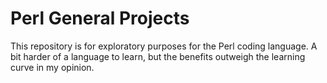 <h1>Perl General Projects</h1>
<p>This repository is for exploratory purposes for the Perl coding language. A bit harder of a language to learn, but the benefits outweigh the learning curve in my opinion.</p>
